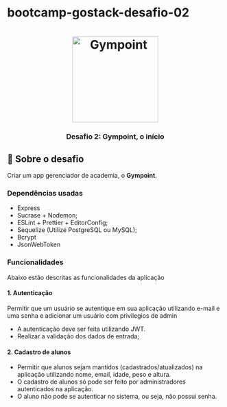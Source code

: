 # bootcamp-gostack-desafio-02
<h1 align="center">
  <img alt="Gympoint" title="Gympoint" src="https://raw.githubusercontent.com/Rocketseat/bootcamp-gostack-desafio-02/master/.github/logo.png" width="200px" />
</h1>

<h3 align="center">
  Desafio 2: Gympoint, o início
</h3>


## :rocket: Sobre o desafio

Criar um app gerenciador de academia, o **Gympoint**.

### Dependências usadas

- Express
- Sucrase + Nodemon;
- ESLint + Prettier + EditorConfig;
- Sequelize (Utilize PostgreSQL ou MySQL);
- Bcrypt
- JsonWebToken

### Funcionalidades

Abaixo estão descritas as funcionalidades da aplicação

#### 1. Autenticação

Permitir que um usuário se autentique em sua aplicação utilizando e-mail e uma senha e adicionar um usuário com privilegios de admin

- A autenticação deve ser feita utilizando JWT.
- Realizar a validação dos dados de entrada;

#### 2. Cadastro de alunos

- Permitir que alunos sejam mantidos (cadastrados/atualizados) na aplicação utilizando nome, email, idade, peso e altura.
- O cadastro de alunos só pode ser feito por administradores autenticados na aplicação.
- O aluno não pode se autenticar no sistema, ou seja, não possui senha.
